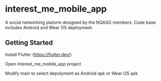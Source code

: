 # interest_me_mobile_app

A social networking platorm designed by the NQASG members. Code base includes Android and Wear OS deployment.

## Getting Started

Install Flutter (https://flutter.dev/)

Open interest_me_mobile_app project

Modify main to select depolyment as Android apk or Wear OS apk
